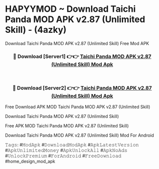 # HAPYYMOD ~ Download Taichi Panda MOD APK v2.87 (Unlimited Skill) - (4azky)
Download Taichi Panda MOD APK v2.87 (Unlimited Skill) Free Mod APK

<div align="center">
<h3>🔴 Download [Server1] 👉👉 <a href="https://apk-comot.site?title=Taichi_Panda_MOD_APK_v2.87_(Unlimited_Skill)">Taichi Panda MOD APK v2.87 (Unlimited Skill) Mod Apk</a></h3><br>

<h3>🔴 Download [Server2] 👉👉 <a href="https://apk-comot.site?title=Taichi_Panda_MOD_APK_v2.87_(Unlimited_Skill)">Taichi Panda MOD APK v2.87 (Unlimited Skill) Mod Apk</a></h3>
</div>


Free Download APK MOD Taichi Panda MOD APK v2.87 (Unlimited Skill)

Download Taichi Panda MOD APK v2.87 (Unlimited Skill) 

Free APK MOD Taichi Panda MOD APK v2.87 (Unlimited Skill) 

Download Taichi Panda MOD APK v2.87 (Unlimited Skill) Mod For Android

𝚃𝚊𝚐𝚜: #𝙼𝚘𝚍𝙰𝚙𝚔 #𝙳𝚘𝚠𝚗𝚕𝚘𝚊𝚍𝙼𝚘𝚍𝙰𝚙𝚔 #𝙰𝚙𝚔𝙻𝚊𝚝𝚎𝚜𝚝𝚅𝚎𝚛𝚜𝚒𝚘𝚗 #𝙰𝚙𝚔𝚄𝚗𝚕𝚒𝚖𝚒𝚝𝚎𝚍𝙼𝚘𝚗𝚎𝚢 #𝙰𝚙𝚔𝚄𝚗𝚕𝚘𝚌𝚔𝙰𝚕𝚕 #𝙰𝚙𝚔𝙽𝚘𝙰𝚍𝚜 #𝚄𝚗𝚕𝚘𝚌𝚔𝙿𝚛𝚎𝚖𝚒𝚞𝚖 #𝙵𝚘𝚛𝙰𝚗𝚍𝚛𝚘𝚒𝚍 #𝙵𝚛𝚎𝚎𝙳𝚘𝚠𝚗𝚕𝚘𝚊𝚍 #home_design_mod_apk